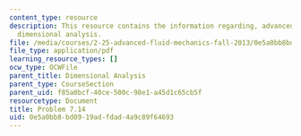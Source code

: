 ```yaml
---
content_type: resource
description: This resource contains the information regarding, advanced fluid mechanics,
  dimensional analysis.
file: /media/courses/2-25-advanced-fluid-mechanics-fall-2013/0e5a0bb8bd0919adfdad4a9c89f64693_MIT2_25F13_Shapi7.14_Prob.pdf
file_type: application/pdf
learning_resource_types: []
ocw_type: OCWFile
parent_title: Dimensional Analysis
parent_type: CourseSection
parent_uid: f85a0bcf-40ce-500c-98e1-a45d1c65cb5f
resourcetype: Document
title: Problem 7.14
uid: 0e5a0bb8-bd09-19ad-fdad-4a9c89f64693
---
```

